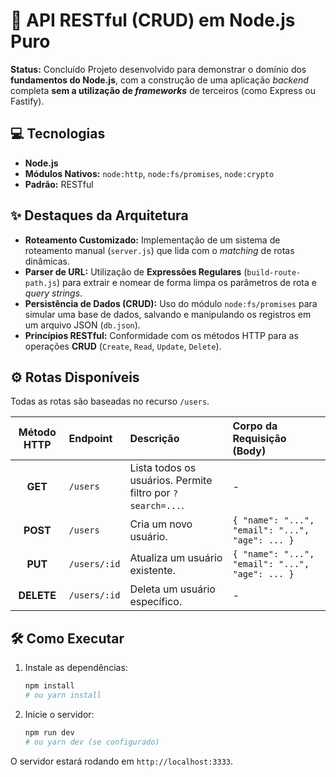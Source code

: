 # 🚀 API RESTful (CRUD) em Node.js Puro

**Status:** Concluído
Projeto desenvolvido para demonstrar o domínio dos **fundamentos do Node.js**, com a construção de uma aplicação *backend* completa **sem a utilização de *frameworks*** de terceiros (como Express ou Fastify).


## 💻 Tecnologias

* **Node.js**
* **Módulos Nativos:** `node:http`, `node:fs/promises`, `node:crypto`
* **Padrão:** RESTful


## ✨ Destaques da Arquitetura

* **Roteamento Customizado:** Implementação de um sistema de roteamento manual (`server.js`) que lida com o *matching* de rotas dinâmicas.
* **Parser de URL:** Utilização de **Expressões Regulares** (`build-route-path.js`) para extrair e nomear de forma limpa os parâmetros de rota e *query strings*.
* **Persistência de Dados (CRUD):** Uso do módulo `node:fs/promises` para simular uma base de dados, salvando e manipulando os registros em um arquivo JSON (`db.json`).
* **Princípios RESTful:** Conformidade com os métodos HTTP para as operações **CRUD** (`Create`, `Read`, `Update`, `Delete`).


## ⚙️ Rotas Disponíveis

Todas as rotas são baseadas no recurso `/users`.

| Método HTTP | Endpoint | Descrição | Corpo da Requisição (Body) |
| :---: | :--- | :--- | :--- |
| **GET** | `/users` | Lista todos os usuários. Permite filtro por `?search=...`. | - |
| **POST** | `/users` | Cria um novo usuário. | `{ "name": "...", "email": "...", "age": ... }` |
| **PUT** | `/users/:id` | Atualiza um usuário existente. | `{ "name": "...", "email": "...", "age": ... }` |
| **DELETE** | `/users/:id` | Deleta um usuário específico. | - |



## 🛠️ Como Executar

1.  Instale as dependências:
    ```bash
    npm install 
    # ou yarn install
    ```
2.  Inicie o servidor:
    ```bash
    npm run dev 
    # ou yarn dev (se configurado)
    ```
O servidor estará rodando em `http://localhost:3333`.
